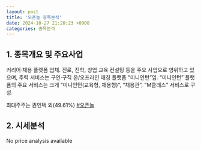 ```yaml
---
layout: post
title: '오픈놀 종목분석'
date: 2024-10-27 21:20:23 +0900
categories: 종목분석
---
```


## 1. 종목개요 및 주요사업

커리어·채용 플랫폼 업체. 진로, 진학, 창업 교육 컨설팅 등을 주요 사업으로 영위하고 있으며, 주력 서비스는 구인·구직 온/오프라인 매칭 플랫폼 “미니인턴”임. “미니인턴” 플랫폼의 주요 서비스는 크게 “미니인턴(교육형, 채용형)”, “채용관”, “M클래스” 서비스로 구성.

최대주주는 권인택 외(49.61%)
[#오픈놀](#)

## 2. 시세분석

No price analysis available
